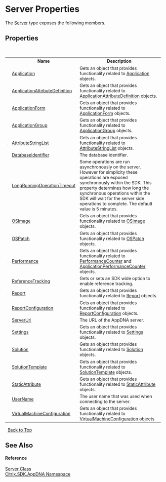 # Server Properties
 

The <a href="9526f2d1-4eea-2d1b-5877-370f5ea93fd1">Server</a> type exposes the following members.


## Properties
&nbsp;<table><tr><th></th><th>Name</th><th>Description</th></tr><tr><td>![Public property](media/pubproperty.gif "Public property")</td><td><a href="9df1cd57-982e-9c58-cbe1-c1ed5e042ba0">Application</a></td><td>
Gets an object that provides functionality related to <a href="9df1cd57-982e-9c58-cbe1-c1ed5e042ba0">Application</a> objects.</td></tr><tr><td>![Public property](media/pubproperty.gif "Public property")</td><td><a href="077bc846-dc43-ee78-063a-1ba21d0b7059">ApplicationAttributeDefinition</a></td><td>
Gets an object that provides functionality related to <a href="077bc846-dc43-ee78-063a-1ba21d0b7059">ApplicationAttributeDefinition</a> objects.</td></tr><tr><td>![Public property](media/pubproperty.gif "Public property")</td><td><a href="595fc243-1cac-9ff2-ba67-8c00bb880416">ApplicationForm</a></td><td>
Gets an object that provides functionality related to <a href="595fc243-1cac-9ff2-ba67-8c00bb880416">ApplicationForm</a> objects.</td></tr><tr><td>![Public property](media/pubproperty.gif "Public property")</td><td><a href="03940faf-b3c6-27b5-cfa9-a220721b3fcf">ApplicationGroup</a></td><td>
Gets an object that provides functionality related to <a href="03940faf-b3c6-27b5-cfa9-a220721b3fcf">ApplicationGroup</a> objects.</td></tr><tr><td>![Public property](media/pubproperty.gif "Public property")</td><td><a href="bac4be07-1fbc-aca7-80db-d48650b66474">AttributeStringList</a></td><td>
Gets an object that provides functionality related to <a href="bac4be07-1fbc-aca7-80db-d48650b66474">AttributeStringList</a> objects.</td></tr><tr><td>![Public property](media/pubproperty.gif "Public property")</td><td><a href="de2fa73e-bdc0-76f0-74b5-c55ad979543b">DatabaseIdentifier</a></td><td>
The database identifier.</td></tr><tr><td>![Public property](media/pubproperty.gif "Public property")</td><td><a href="e74ea603-e9dc-56af-bfff-169ae1682d02">LongRunningOperationTimeout</a></td><td>
Some operations are run asynchronously on the server. However for simplicity these operations are exposed synchronously within the SDK. This property determines how long the synchronous operations within the SDK will wait for the server side operations to complete. The default value is 5 minutes.</td></tr><tr><td>![Public property](media/pubproperty.gif "Public property")</td><td><a href="61d95eb0-865b-2b4f-5b3b-66edc91a0fdc">OSImage</a></td><td>
Gets an object that provides functionality related to <a href="61d95eb0-865b-2b4f-5b3b-66edc91a0fdc">OSImage</a> objects.</td></tr><tr><td>![Public property](media/pubproperty.gif "Public property")</td><td><a href="29c3880c-a2e2-f4f3-a650-d6f2096bc044">OSPatch</a></td><td>
Gets an object that provides functionality related to <a href="29c3880c-a2e2-f4f3-a650-d6f2096bc044">OSPatch</a> objects.</td></tr><tr><td>![Public property](media/pubproperty.gif "Public property")</td><td><a href="88888d36-c87e-471b-6cfb-22f212c0b3a2">Performance</a></td><td>
Gets an object that provides functionality related to <a href="8660002b-afa7-de77-1f3e-ada0f42c5865">PerformanceCounter</a> and <a href="a517b9ca-5392-9e0a-130a-55b04403e36a">ApplicationPerformanceCounter</a> objects.</td></tr><tr><td>![Public property](media/pubproperty.gif "Public property")![Static member](media/static.gif "Static member")</td><td><a href="5b9bdcc8-42b5-0274-7630-26a2ea9e477a">ReferenceTracking</a></td><td>
Gets or sets an SDK wide option to enable reference tracking.</td></tr><tr><td>![Public property](media/pubproperty.gif "Public property")</td><td><a href="a14bbdc7-983b-8081-28a0-b0237b1279fc">Report</a></td><td>
Gets an object that provides functionality related to <a href="a14bbdc7-983b-8081-28a0-b0237b1279fc">Report</a> objects.</td></tr><tr><td>![Public property](media/pubproperty.gif "Public property")</td><td><a href="7329144a-6dca-bb17-9b24-f534018ec571">ReportConfiguration</a></td><td>
Gets an object that provides functionality related to <a href="7329144a-6dca-bb17-9b24-f534018ec571">ReportConfiguration</a> objects.</td></tr><tr><td>![Public property](media/pubproperty.gif "Public property")</td><td><a href="00d2d929-3398-aa93-4915-bdb5c0a9f2f5">ServerUrl</a></td><td>
The URL of the AppDNA server.</td></tr><tr><td>![Public property](media/pubproperty.gif "Public property")</td><td><a href="774924d8-bd86-e03c-4bb7-ae08a1571fa6">Settings</a></td><td>
Gets an object that provides functionality related to <a href="774924d8-bd86-e03c-4bb7-ae08a1571fa6">Settings</a> objects.</td></tr><tr><td>![Public property](media/pubproperty.gif "Public property")</td><td><a href="303070ef-0287-3edc-c9b5-757859c53129">Solution</a></td><td>
Gets an object that provides functionality related to <a href="303070ef-0287-3edc-c9b5-757859c53129">Solution</a> objects.</td></tr><tr><td>![Public property](media/pubproperty.gif "Public property")</td><td><a href="e5e9bd70-8bef-e718-b99b-cf9d38852e72">SolutionTemplate</a></td><td>
Gets an object that provides functionality related to <a href="e5e9bd70-8bef-e718-b99b-cf9d38852e72">SolutionTemplate</a> objects.</td></tr><tr><td>![Public property](media/pubproperty.gif "Public property")</td><td><a href="86b7453a-6085-a5b8-58c2-526efbe30f18">StaticAttribute</a></td><td>
Gets an object that provides functionality related to <a href="86b7453a-6085-a5b8-58c2-526efbe30f18">StaticAttribute</a> objects.</td></tr><tr><td>![Public property](media/pubproperty.gif "Public property")</td><td><a href="8fd4c7e3-c470-2cd9-f923-b997ff710af6">UserName</a></td><td>
The user name that was used when connecting to the server.</td></tr><tr><td>![Public property](media/pubproperty.gif "Public property")</td><td><a href="6cca44df-ba47-3997-b8c3-79afe5ff9cd9">VirtualMachineConfiguration</a></td><td>
Gets an object that provides functionality related to <a href="6cca44df-ba47-3997-b8c3-79afe5ff9cd9">VirtualMachineConfiguration</a> objects.</td></tr></table>&nbsp;
<a href="#server-properties">Back to Top</a>

## See Also


#### Reference
<a href="9526f2d1-4eea-2d1b-5877-370f5ea93fd1">Server Class</a><br /><a href="fe2d265b-410b-8b11-1eb4-a790e0b062bf">Citrix.SDK.AppDNA Namespace</a><br />